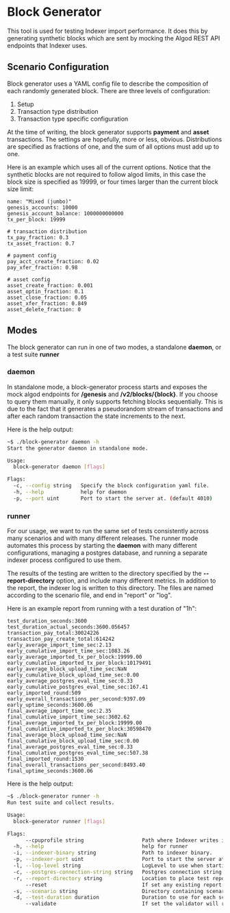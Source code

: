 # Block Generator

This tool is used for testing Indexer import performance. It does this by generating synthetic blocks which are sent by mocking the Algod REST API endpoints that Indexer uses.

## Scenario Configuration

Block generator uses a YAML config file to describe the composition of each randomly generated block. There are three levels of configuration:
1. Setup
2. Transaction type distribution
3. Transaction type specific configuration

At the time of writing, the block generator supports **payment** and **asset** transactions. The settings are hopefully, more or less, obvious. Distributions are specified as fractions of one, and the sum of all options must add up to one.

Here is an example which uses all of the current options. Notice that the synthetic blocks are not required to follow algod limits, in this case the block size is specified as 19999, or four times larger than the current block size limit:
```
name: "Mixed (jumbo)"
genesis_accounts: 10000
genesis_account_balance: 1000000000000
tx_per_block: 19999

# transaction distribution
tx_pay_fraction: 0.3
tx_asset_fraction: 0.7

# payment config
pay_acct_create_fraction: 0.02
pay_xfer_fraction: 0.98

# asset config
asset_create_fraction: 0.001
asset_optin_fraction: 0.1
asset_close_fraction: 0.05
asset_xfer_fraction: 0.849
asset_delete_fraction: 0
```

## Modes

The block generator can run in one of two modes, a standalone **daemon**, or a test suite **runner**

### daemon

In standalone mode, a block-generator process starts and exposes the mock algod endpoints for **/genesis** and **/v2/blocks/{block}**. If you choose to query them manually, it only supports fetching blocks sequentially. This is due to the fact that it generates a pseudorandom stream of transactions and after each random transaction the state increments to the next.

Here is the help output: 
```bash
~$ ./block-generator daemon -h
Start the generator daemon in standalone mode.

Usage:
  block-generator daemon [flags]

Flags:
  -c, --config string   Specify the block configuration yaml file.
  -h, --help            help for daemon
  -p, --port uint       Port to start the server at. (default 4010)
```
  
### runner

For our usage, we want to run the same set of tests consistently across many scenarios and with many different releases. The runner mode automates this process by starting the **daemon** with many different configurations, managing a postgres database, and running a separate indexer process configured to use them.

The results of the testing are written to the directory specified by the **--report-directory** option, and include many different metrics. In addition to the report, the indexer log is written to this directory. The files are named according to the scenario file, and end in "report" or "log".

Here is an example report from running with a test duration of "1h":
```
test_duration_seconds:3600
test_duration_actual_seconds:3600.056457
transaction_pay_total:30024226
transaction_pay_create_total:614242
early_average_import_time_sec:2.13
early_cumulative_import_time_sec:1083.26
early_average_imported_tx_per_block:19999.00
early_cumulative_imported_tx_per_block:10179491
early_average_block_upload_time_sec:NaN
early_cumulative_block_upload_time_sec:0.00
early_average_postgres_eval_time_sec:0.33
early_cumulative_postgres_eval_time_sec:167.41
early_imported_round:509
early_overall_transactions_per_second:9397.09
early_uptime_seconds:3600.06
final_average_import_time_sec:2.35
final_cumulative_import_time_sec:3602.62
final_average_imported_tx_per_block:19999.00
final_cumulative_imported_tx_per_block:30598470
final_average_block_upload_time_sec:NaN
final_cumulative_block_upload_time_sec:0.00
final_average_postgres_eval_time_sec:0.33
final_cumulative_postgres_eval_time_sec:507.38
final_imported_round:1530
final_overall_transactions_per_second:8493.40
final_uptime_seconds:3600.06
```

Here is the help output:
```bash
~$ ./block-generator runner -h
Run test suite and collect results.

Usage:
  block-generator runner [flags]

Flags:
      --cpuprofile string                   Path where Indexer writes its CPU profile.
  -h, --help                                help for runner
  -i, --indexer-binary string               Path to indexer binary.
  -p, --indexer-port uint                   Port to start the server at. This is useful if you have a prometheus server for collecting additional data. (default 4010)
  -l, --log-level string                    LogLevel to use when starting Indexer. [error, warn, info, debug, trace] (default "error")
  -c, --postgres-connection-string string   Postgres connection string.
  -r, --report-directory string             Location to place test reports.
      --reset                               If set any existing report directory will be deleted before running tests.
  -s, --scenario string                     Directory containing scenarios, or specific scenario file.
  -d, --test-duration duration              Duration to use for each scenario. (default 5m0s)
      --validate                            If set the validator will run after test-duration has elapsed to verify data is correct. An extra line in each report indicates validator success or failure.
```
